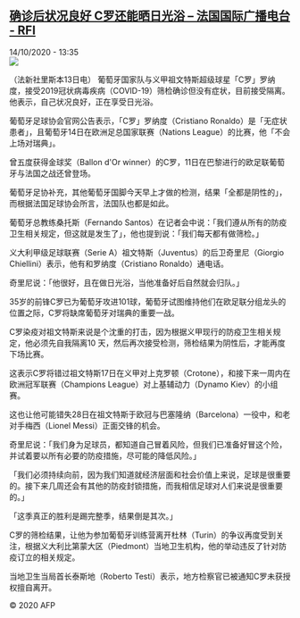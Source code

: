 <!--1602680164000-->
[确诊后状况良好 C罗还能晒日光浴 – 法国国际广播电台 - RFI](http://www.rfi.fr//cn/contenu/20201014-%E7%A1%AE%E8%AF%8A%E5%90%8E%E7%8A%B6%E5%86%B5%E8%89%AF%E5%A5%BD-c%E7%BD%97%E8%BF%98%E8%83%BD%E6%99%92%E6%97%A5%E5%85%89%E6%B5%B4)
------

<div>14/10/2020 - 13:35</div><img src="https://s.rfi.fr/media/display/233e3f68-0e15-11eb-b4e9-005056bf87d6/w:310/p:16x9/spo0005b.201014193501.jpg"><div class="t-content__body u-clearfix"><p>（法新社里斯本13日电）    葡萄牙国家队与义甲祖文特斯超级球星「C罗」罗纳度，接受2019冠状病毒疾病（COVID-19）筛检确诊但没有症状，目前接受隔离。他表示，自己状况良好，正在享受日光浴。</p><p>    葡萄牙足球协会官网公告表示，「C罗」罗纳度（Cristiano Ronaldo）是「无症状患者」，且葡萄牙14日在欧洲足总国家联赛（Nations League）的比赛，他「不会上场对瑞典」。</p><p>    曾五度获得金球奖（Ballon d'Or winner）的C罗，11日在巴黎进行的欧足联葡萄牙与法国之战还曾登场。</p><p>    葡萄牙足协补充，其他葡萄牙国脚今天早上才做的检测，结果「全都是阴性的」，而根据法国足球协会所言，法国队也都是如此。</p><p>    葡萄牙总教练桑托斯（Fernando Santos）在记者会中说：「我们遵从所有的防疫卫生相关规定，但这就是发生了」，他也提到说：「我们每天都有做筛检。」</p><p>    义大利甲级足球联赛（Serie A）祖文特斯（Juventus）的后卫奇里尼（Giorgio Chiellini）表示，他有和罗纳度（Cristiano Ronaldo）通电话。</p><p>    奇里尼说：「他很好，且在做日光浴，当他准备好后自然就会归队。」</p><p>    35岁的前锋C罗已为葡萄牙攻进101球，葡萄牙试图维持他们在欧足联分组龙头的位置之际，C罗将缺席葡萄牙对瑞典的重要一战。</p><p>    C罗染疫对祖文特斯来说是个沈重的打击，因为根据义甲现行的防疫卫生相关规定，他必须先自我隔离10 天，然后再次接受检测，筛检结果为阴性后，才能再度下场比赛。</p><p>    这表示C罗将错过祖文特斯17日在义甲对上克罗顿（Crotone），和接下来一周内在欧洲冠军联赛（Champions League）对上基辅动力（Dynamo Kiev）的小组赛。</p><p>    这也让他可能错失28日在祖文特斯于欧冠与巴塞隆纳（Barcelona）一役中，和老对手梅西（Lionel Messi）正面交锋的机会。</p><p>    奇里尼说：「我们身为足球员，都知道自己冒着风险，但我们已准备好冒这个险，并试着要以所有必要的防疫措施，尽可能的降低风险。」</p><p>    「我们必须持续向前，因为我们知道就经济层面和社会价值上来说，足球是很重要的。接下来几周还会有其他的防疫封锁措施，而我相信足球对人们来说是很重要的。」</p><p>    「这季真正的胜利是踢完整季，结果倒是其次。」</p><p>    C罗的筛检结果，让他为参加葡萄牙训练营离开杜林（Turin）的争议再度受到关注，根据义大利比第蒙大区（Piedmont）当地卫生机构，他的举动违反了针对防疫订立的相关规定。</p><p>    当地卫生当局首长泰斯地（Roberto Testi）表示，地方检察官已被通知C罗未获授权擅自离开。</p><p class="t-copyright">© 2020 AFP</p>        </div>
